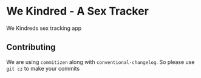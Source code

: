 # We Kindred - A Sex Tracker
We Kindreds sex tracking app

## Contributing ##
We are using `commitizen` along with `conventional-changelog`. So please use `git cz` to make your commits
